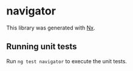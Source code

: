 # navigator

This library was generated with [Nx](https://nx.dev).

## Running unit tests

Run `ng test navigator` to execute the unit tests.

